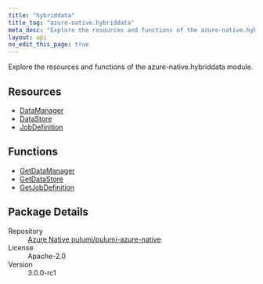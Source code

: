 ```yaml
---
title: "hybriddata"
title_tag: "azure-native.hybriddata"
meta_desc: "Explore the resources and functions of the azure-native.hybriddata module."
layout: api
no_edit_this_page: true
---
```


<!-- WARNING: this file was generated by Pulumi Docs Generator. -->
<!-- Do not edit by hand unless you're certain you know what you are doing! -->

Explore the resources and functions of the azure-native.hybriddata module.

<h2 id="resources">Resources</h2>
<ul class="api">
    <li><a href="datamanager/" title="DataManager">DataManager</a></li>
    <li><a href="datastore/" title="DataStore">DataStore</a></li>
    <li><a href="jobdefinition/" title="JobDefinition">JobDefinition</a></li>
</ul>

<h2 id="functions">Functions</h2>
<ul class="api">
    <li><a href="getdatamanager/" title="GetDataManager">GetDataManager</a></li>
    <li><a href="getdatastore/" title="GetDataStore">GetDataStore</a></li>
    <li><a href="getjobdefinition/" title="GetJobDefinition">GetJobDefinition</a></li>
</ul>

<h2 id="package-details">Package Details</h2>
<dl class="package-details">
	<dt>Repository</dt>
	<dd><a href="https://github.com/pulumi/pulumi-azure-native">Azure Native pulumi/pulumi-azure-native</a></dd>
	<dt>License</dt>
	<dd>Apache-2.0</dd>
	<dt>Version</dt>
	<dd>3.0.0-rc1</dd>
</dl>

